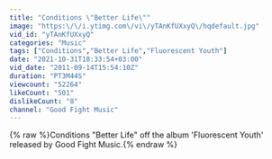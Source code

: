 ```yaml
---
title: "Conditions \"Better Life\""
image: "https:\/\/i.ytimg.com\/vi\/yTAnKfUXxyQ\/hqdefault.jpg"
vid_id: "yTAnKfUXxyQ"
categories: "Music"
tags: ["Conditions","Better Life","Fluorescent Youth"]
date: "2021-10-31T18:33:54+03:00"
vid_date: "2011-09-14T15:54:10Z"
duration: "PT3M44S"
viewcount: "52264"
likeCount: "501"
dislikeCount: "8"
channel: "Good Fight Music"
---
```

{% raw %}Conditions &quot;Better Life&quot; off the album 'Fluorescent Youth' released by Good Fight Music.{% endraw %}
